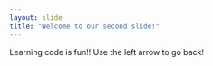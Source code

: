 ```yaml
---
layout: slide
title: "Welcome to our second slide!"
---
```

Learning code is fun!!
Use the left arrow to go back!

